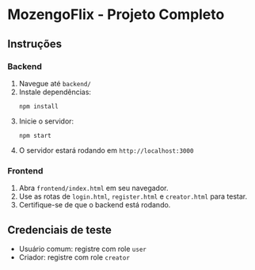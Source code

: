 # MozengoFlix - Projeto Completo

## Instruções

### Backend
1. Navegue até `backend/`
2. Instale dependências:
   ```
   npm install
   ```
3. Inicie o servidor:
   ```
   npm start
   ```
4. O servidor estará rodando em `http://localhost:3000`

### Frontend
1. Abra `frontend/index.html` em seu navegador.
2. Use as rotas de `login.html`, `register.html` e `creator.html` para testar.
3. Certifique-se de que o backend está rodando.

## Credenciais de teste
- Usuário comum: registre com role `user`
- Criador: registre com role `creator`
